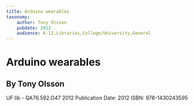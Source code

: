 ```yaml
---
title: Arduino wearables
taxonomy:
	author: Tony Olsson
	pubdate: 2012
	audience: K-12,Libraries,College/University,General
---
```

# Arduino wearables
## By Tony Olsson

UF lib - QA76.592.O47 2012 
Publication Date: 2012
ISBN: 978-1430243595